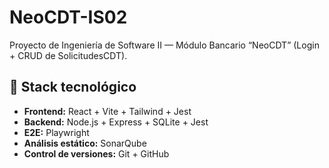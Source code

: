 # NeoCDT-IS02

Proyecto de Ingeniería de Software II — Módulo Bancario “NeoCDT” (Login + CRUD de SolicitudesCDT).

## 🧩 Stack tecnológico

- **Frontend:** React + Vite + Tailwind + Jest
- **Backend:** Node.js + Express + SQLite + Jest
- **E2E:** Playwright
- **Análisis estático:** SonarQube
- **Control de versiones:** Git + GitHub
